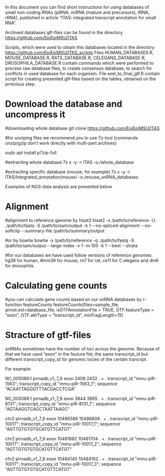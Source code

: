 In this document you can find short instructions for using databases of small non-coding RNAs (piRNA, miRNA (mature and precursors), tRNA, rRNA), published in article “ITAS: integrated transcript annotation for small RNA”. 

Archived databases gtf-files can be found in the directory https://github.com/EpiEpiMSU/ITAS 

Scripts, which were used to obtain this databases located in the directory https://github.com/EpiEpiMSU/ITAS_scripts 
Files HUMAN_DATABASES.R, MOUSE_DATABASE.R, RATS_DATABASE.R, CELEGANS_DATABASE.R, DROSOPHILA_DATABASE.R contain commands which were performed to process raw database files, to create consensus database, to search for conflicts in used database for each organism.
File exel_to_final_gtf.R contain script for creating presented gtf-files based on the tables, obtained on the prrevious step. 

Download the database and uncompress it
================

#downloading whole database
git clone https://github.com/EpiEpiMSU/ITAS 

#for unziping files we recommend you to use 7z-tool (commands unzip/gzip don’t work directly with multi-part archives)

sudo apt install p7zip-full

#extracting whole database
7z x -y -r ITAS -o./whole_database

#extracting specific database (mouse, for example)
7z x -y -r ITAS/Integrated_annotation/mouse/ -o./mouse_snRNA_databases

Examples of NGS-data analysis are presented below

Alignment
=========

#alignment to reference genome by hisat2 
hisat2 -x /path/to/reference -U ./path/to/fastq -S /path/to/sam/output -k 1 --no-spliced-alignment --no-softclip --summary-file /path/to/summary/output

#or by bowtie
bowtie -x /path/to/reference -q ./path/to/fastq -S /path/to/sam/output --large-index -v 1 -m 100 -k 1 --best --strata

#for our databases we have used follow versions of reference genomes: hg38 for human, #mm39 for mouse, rn7 for rat, ce11 for C.elegans and dm6 for drosophila. 

Calculating gene counts
=======================

#you can calculate gene counts based on our snRNA databases by r-function featureCounts
featureCounts(files=sample_file, annot.ext=database_file, isGTFAnnotationFile = TRUE, GTF.featureType = "exon", GTF.attrType = "transcript_id", minFragLength=15)

Stracture of gtf-files
======================

snRNAs sometimes have the number of loci across the genome.  Because of that we have used “exon” in the feuture fiel, the same transcript_id but different transcript_copy_id for genomic locies of the certain trancript.

For example:

NC_005089.1    pirnadb_v1_7_6    exon    2409    2432    .    +    .    transcript_id "mmu-piR-1563"; transcript_copy_id "mmu-piR-1563_1"; sequence "ACAATTAGGGTTTACGACCTCGA"

NC_005089.1    pirnadb_v1_7_6    exon    3844    3865    .    +    .    transcript_id "mmu-piR-8131"; transcript_copy_id "mmu-piR-8131_1"; sequence "AGTAAGGTCAGCTAATTAAGC"

chr2    pirnadb_v1_7_6    exon    10486586    10486608    .    +    .    transcript_id "mmu-piR-10017"; transcript_copy_id "mmu-piR-10017_1"; sequence "AGTTGTGTGTGCATGTTCATGT"

chr2    pirnadb_v1_7_6    exon    10481682    10481704    .    +    .    transcript_id "mmu-piR-10017"; transcript_copy_id "mmu-piR-10017_2"; sequence "AGTTGTGTGTGCATGTTCATGT"

chr2    pirnadb_v1_7_6    exon    10484140    10484162    .    +    .    transcript_id "mmu-piR-10017"; transcript_copy_id "mmu-piR-10017_3"; sequence "AGTTGTGTGTGCATGTTCATGT"
